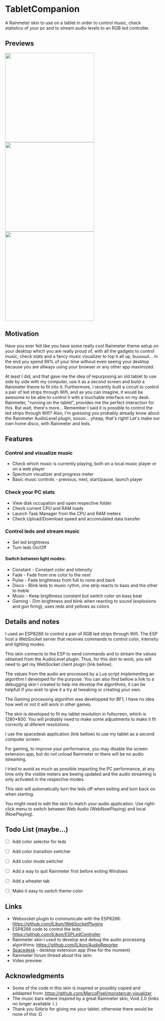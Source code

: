 # TabletCompanion
A Rainmeter skin to use on a tablet in order to control music, check statistics of your pc and to stream audio levels to an RGB led controller.

 ## Previews
 <img src="Previews/Preview1.png?raw=true" width="290"><img src="Previews/Preview2.png?raw=true" width="290"><img src="Previews/Preview3.png?raw=true" width="290">
 
## Motivation
Have you ever felt like you have some really cool Rainmeter theme setup on your desktop which you are really proud of, with all the gadgets to control music, check stats and a fancy music visualizer to top it all up, buuuuut... in the end you spend 99% of your time without even seeing your desktop because you are allways using your browser or any other app maximized.

At least I did, and that gave me the idea of repurposing an old tablet to use side by side with my computer, use it as a second screen and build a Rainmeter theme to fit into it.
Furthermore, I recently built a circuit to control a pair of led strips through Wifi, and as you can imagine, it would be awesome to be able to control it with a touchable interface on my desk. Rainmeter, "running on the tablet", provides me the perfect interaction for this. But wait, there's more...
Remember I said it is possible to control the led strips through Wifi? Also, I'm guessing you probably already know about the Rainmeter AudioLevel plugin, soooo... yheap, that's right! Let's make our own home disco, with Rainmeter and leds.

## Features

### Control and visualize music
 - Check which music is currently playing, both on a local music player or on a web player
 - Spectrum visualizer and progress meter
 - Basic music controls - previous, next, start/pause, launch player
 
### Check your PC stats
 - View disk occupation and open respective folder
 - Check current CPU and RAM loads
 - Launch Task Manager from the CPU and RAM meters
 - Check Upload/Download speed and accomulated data transfer

### Control leds and stream music
 - Set led brightness
 - Turn leds On/Off
#### Switch between light modes:
 - Constant - Constant color and intensity
 - Fade - Fade from one color to the next
 - Pulse - Fade brightness from full to none and back
 - Disco - Blink leds to music rythm, one strip reacts to bass and the other to treble
 - Music - Keep brigthness constant but switch color on bass beat
 - Gaming - Dim brightness and blink when reacting to sound (explosions and gun firing), uses reds and yellows as colors
 
## Details and notes

I used an ESP8266 to control a pair of RGB led strips through Wifi. The ESP host a WebSocket server that receives commands to control color, intensity and lighting modes.

This skin connects to the ESP to send commands and to stream the values obtained from the AudioLevel plugin. Thus, for this skin to work, you will need to get my WebSocket client plugin (link bellow). 

The values from the audio are processed by a Lua script implementing an algorithm I developed for the purpose. You can also find bellow a link to a debugging skin I created to help me develop the algorithms, it can be helpfull if you wish to give it a try at tweaking or creating your own.

The Gaming processing algorithm was developped for BF1, I have no idea how well or not it will work in other games.

The skin is developed to fit my tablet resolution in fullscreen, which is 1280*800. You will probably need to make some adjustments to make it fit correctly at diferent resolutions.

I use the spacedesk application (link bellow) to use my tablet as a second computer screen.

For gaming, to improve your performance, you may disable the screen extension app, but do not unload Rainmeter or there will be no audio streaming.

I tried to avoid as much as possible impacting the PC performance, at any time only the visible meters are beeing updated and the audio streaming is only activated in the respective modes.

This skin will automatically turn the leds off when exiting and turn back on when starting.

You might need to edit the skin to match your audio application. Use right-click menu to switch between Web Audio (WebNowPlaying) and local (NowPlaying).

## Todo List (maybe...)
 - [ ] Add color selector for leds
 - [ ] Add color transition switcher
 - [ ] Add color mode switcher
 - [ ] Add a way to quit Rainmeter first before exiting Windows
 - [ ] Add a wheater tab
 - [ ] Make it easy to switch theme color


## Links
 - Websocket plugin to communicate with the ESP8266: 
https://github.com/ILikon/WebSocketPlugins
 - ESP8266 code to control the leds:
https://github.com/ILikon/ESPLedController
 - Rainmeter skin I used to develop and debug the audio processing algorithms:
https://github.com/ILikon/AudioReporter
 - [Spacedesk](https://www.spacedesk.net/multi-monitor-app-desktop-extension-screen-virtual-display) - desktop extension app (free for the moment)
 - Rainmeter forum thread about this skin:
 - Video preview:


## Acknowledgments
 - Some of the code in this skin is inspired or possibly copied and addapted from:
 https://github.com/MarcoPixel/monstercat-visualizer
 - The music bars where inspired by a great Rainmeter skin, Void 2.0 (links no longer available :\ )
 - Thank you Sóbrio for giving me your tablet, otherwise there would be none of this :D
 
